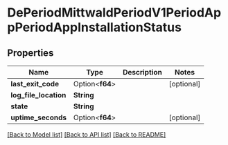# DePeriodMittwaldPeriodV1PeriodAppPeriodAppInstallationStatus

## Properties

Name | Type | Description | Notes
------------ | ------------- | ------------- | -------------
**last_exit_code** | Option<**f64**> |  | [optional]
**log_file_location** | **String** |  | 
**state** | **String** |  | 
**uptime_seconds** | Option<**f64**> |  | [optional]

[[Back to Model list]](../README.md#documentation-for-models) [[Back to API list]](../README.md#documentation-for-api-endpoints) [[Back to README]](../README.md)


